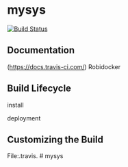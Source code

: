 # mysys

[![Build Status](https://travis-ci.org/robisys/mysys.svg)](https://travis-ci.org/robisys/mysys)

## Documentation
(https://docs.travis-ci.com/)
Robidocker
## Build Lifecycle
install 

deployment

## Customizing the Build 
File:.travis.  # mysys

